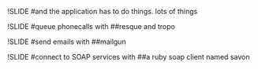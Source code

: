 !SLIDE
#and the application has to do things. lots of things

!SLIDE
#queue phonecalls with
##resque and tropo
        
!SLIDE
#send emails with
##mailgun

!SLIDE
#connect to SOAP services with
##a ruby soap client named savon
